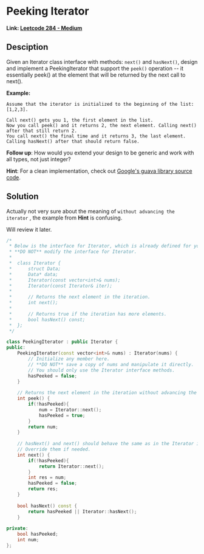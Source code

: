 # Peeking Iterator

**Link: [Leetcode 284 - Medium](https://leetcode.com/problems/peeking-iterator/)**



## Desciption

Given an Iterator class interface with methods: `next()` and `hasNext()`, design and implement a PeekingIterator that support the `peek()` operation -- it essentially peek() at the element that will be returned by the next call to next().

**Example:**

```
Assume that the iterator is initialized to the beginning of the list: [1,2,3].

Call next() gets you 1, the first element in the list.
Now you call peek() and it returns 2, the next element. Calling next() after that still return 2. 
You call next() the final time and it returns 3, the last element. 
Calling hasNext() after that should return false.
```

**Follow up**: How would you extend your design to be generic and work with all types, not just integer?



**Hint**: For a clean implementation, check out [Google's guava library source code](https://github.com/google/guava/blob/703ef758b8621cfbab16814f01ddcc5324bdea33/guava-gwt/src-super/com/google/common/collect/super/com/google/common/collect/Iterators.java#L1125).



## Solution

Actually not very sure about the meaning of `without advancing the iterator` , the example from **Hint** is confusing.

Will review it later.

```c++
/*
 * Below is the interface for Iterator, which is already defined for you.
 * **DO NOT** modify the interface for Iterator.
 *
 *  class Iterator {
 *		struct Data;
 * 		Data* data;
 *		Iterator(const vector<int>& nums);
 * 		Iterator(const Iterator& iter);
 *
 * 		// Returns the next element in the iteration.
 *		int next();
 *
 *		// Returns true if the iteration has more elements.
 *		bool hasNext() const;
 *	};
 */

class PeekingIterator : public Iterator {
public:
	PeekingIterator(const vector<int>& nums) : Iterator(nums) {
	    // Initialize any member here.
	    // **DO NOT** save a copy of nums and manipulate it directly.
	    // You should only use the Iterator interface methods.
	    hasPeeked = false;
	}
	
    // Returns the next element in the iteration without advancing the iterator.
	int peek() {
        if(!hasPeeked){
            num = Iterator::next();
            hasPeeked = true;
        }
        return num;
	}
	
	// hasNext() and next() should behave the same as in the Iterator interface.
	// Override them if needed.
	int next() {
	    if(!hasPeeked){
            return Iterator::next();
        }
        int res = num;
        hasPeeked = false;
        return res;
	}
	
	bool hasNext() const {
	    return hasPeeked || Iterator::hasNext();
	}
    
private:
    bool hasPeeked;
    int num;
};
```

